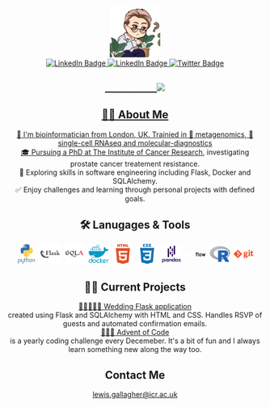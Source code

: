 <div id="header" align="center">
      <img src="chibi.png" width="100px"/>
</div>

<div id="badges" align="center">
    <a href="https://www.linkedin.com/in/lewisgallagher0" target="_blank">
    <img src="https://img.shields.io/badge/LinkedIn-blue?style=for-the-badge&logo=linkedin&logoColor=white" alt="LinkedIn Badge"/>
    <a href="mailto:lewis.gallagher@icr.ac.uk">
    <img src="https://img.shields.io/badge/-Email-green?style=for-the-badge&logoColor=white" alt="LinkedIn Badge"/>
    <a href="https://www.twitter.com/coffeematics" target="_blank">
    <img src="https://img.shields.io/badge/twitter-blue?style=for-the-badge&logo=twitter&logoColor=white" alt="Twitter Badge"/>
</div>
<h1 align="center" style="color:white;font-size:20px;">
    Welcome!
    <img src="https://media.giphy.com/media/hvRJCLFzcasrR4ia7z/giphy.gif" width="20px">
</h1>

<body>
    <div id="aboutme" align="center">
        <h2>👨‍💻 About Me</h2>
        <p>
            🧬 I'm bioinformatician from London, UK. Trainied in 🦠 metagenomics, 🧫 single-cell RNAseq and molecular-diagnostics<br>
            🎓 Pursuing a PhD at <a href="https://www.icr.ac.uk/" target="_blank">The Institute of Cancer Research,</a> investigating prostate cancer treatement resistance.<br>
            🔎 Exploring skills in software engineering including Flask, Docker and SQLAlchemy.<br>
            ✅ Enjoy challenges and learning through personal projects with defined goals.
        </p>
    </div>
    <div align="center">
        <h2>🛠 Lanugages & Tools</h2>
        <img src="https://raw.githubusercontent.com/devicons/devicon/1119b9f84c0290e0f0b38982099a2bd027a48bf1/icons/python/python-original-wordmark.svg" title="Python" alt="Python" width="40" height="40"/>&nbsp;
        <img src="https://raw.githubusercontent.com/devicons/devicon/1119b9f84c0290e0f0b38982099a2bd027a48bf1/icons/flask/flask-original-wordmark.svg" title="Flask" alt="Flask" width="40" height="40"/>&nbsp;
        <img src="https://raw.githubusercontent.com/devicons/devicon/1119b9f84c0290e0f0b38982099a2bd027a48bf1/icons/sqlalchemy/sqlalchemy-original.svg" title="SQLAlchemy" alt="SQLAlchemy" width="40" height="40"/>&nbsp;
        <img src="https://raw.githubusercontent.com/devicons/devicon/1119b9f84c0290e0f0b38982099a2bd027a48bf1/icons/docker/docker-plain-wordmark.svg" title="docker" alt="docker" width="40" height="40"/>&nbsp;
        <img src="https://raw.githubusercontent.com/devicons/devicon/1119b9f84c0290e0f0b38982099a2bd027a48bf1/icons/html5/html5-plain-wordmark.svg" title="html5" alt="html5" width="40" height="40"/>&nbsp;
        <img src="https://raw.githubusercontent.com/devicons/devicon/1119b9f84c0290e0f0b38982099a2bd027a48bf1/icons/css3/css3-plain-wordmark.svg" title="css3" alt="css3" width="40" height="40"/>&nbsp;
        <img src="https://raw.githubusercontent.com/devicons/devicon/1119b9f84c0290e0f0b38982099a2bd027a48bf1/icons/pandas/pandas-original-wordmark.svg" title="Pandas" alt="Pandas" width="40" height="40"/>&nbsp;
        <img src="https://github.com/nextflow-io/nextflow/blob/master/docs/images/nextflow-logo.png?raw=true" title="SQLAlchemy" alt="SQLAlchemy" width="40" style="position:relative;top:-15px" height="9"/>&nbsp;
        <img src="https://raw.githubusercontent.com/devicons/devicon/1119b9f84c0290e0f0b38982099a2bd027a48bf1/icons/r/r-original.svg" title="R" alt="R" width="40" height="40"/>&nbsp;
        <img src="https://raw.githubusercontent.com/devicons/devicon/1119b9f84c0290e0f0b38982099a2bd027a48bf1/icons/git/git-plain-wordmark.svg" title="html5" alt="html5" width="40" height="40"/>
    </div>
    <div id="projects" align="center">
        <h2>👷‍♂️ Current Projects</h2>
        <p>
            <a href="https://github.com/Lewis-Gallagher/wedding-website">👰🏽‍♀️🤵‍♂️ Wedding Flask application</a><br>created using Flask and SQLAlchemy with HTML and CSS. Handles RSVP of guests and automated confirmation emails.<br>
            <a href="https://github.com/Lewis-Gallagher/adventofcode">🎅🏻🎄 Advent of Code</a><br>is a yearly coding challenge every Decemeber.  It's a bit of fun and I always learn something new along the way too.
        </p>
    </div>
    <div id="contact" align="center">
        <h2>Contact Me</h2>
        <a href="mailto:lewis.gallagher@icr.ac.uk">lewis.gallagher@icr.ac.uk</a><br>    
    </div>
</body>